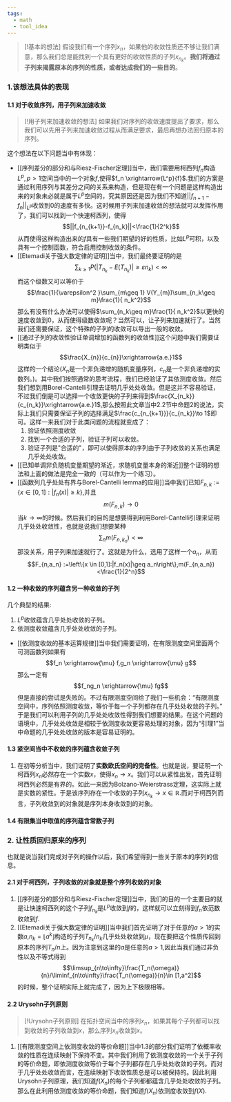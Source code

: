 ```yaml
---
tags:
  - math
  - tool_idea
---
```


> [!基本的想法]
> 假设我们有一个序列$x_n$，如果他的收敛性质还不够让我们满意，那么我们总是能找到一个具有更好的收敛性质的子列$x_{n_k}$。**我们将通过子列来揭露原本的序列的性质，或者达成我们的一些目的**。

### 1.该想法具体的表现

#### 1.1 对于收敛序列，用子列来加速收敛

> [!用子列来加速收敛的想法]
> 如果我们对序列的收敛速度提出了要求，那么我们可以先用子列来加速收敛过程从而满足要求，最后再想办法回归原本的序列。

这个想法在以下问题当中有体现：
* [[序列差分的部分和与Riesz-Fischer定理]]当中，我们需要用柯西列$f_n$构造$L^p,p>1$空间当中的一个对象$f$,使得$f_n \xrightarrow{L^p}{f}$.我们的方案是通过利用序列与其差分之间的关系来构造，但是现在有一个问题是这样构造出来的对象未必就是属于$L^p$空间的，究其原因还是因为我们不知道$||f_{n+1}-f_n||_{L^p}$收敛到0的速度有多快。这时候用子列来加速收敛的想法就可以发挥作用了，我们可以找到一个快速柯西列，使得$$||f_{n_{k+1}}-f_{n_k}||<\frac{1}{2^k}$$从而使得这样构造出来的$f$具有一些我们期望的好的性质，比如$L^p$可积，以及具有一个控制函数，符合启用控制收敛的条件。
* [[Etemadi关于强大数定律的证明]]当中，我们最终要证明的是$$\sum_{k\geq 1}P(|T_{n_k}-E(T_{n_k})|\geq \varepsilon n_{k})<\infty$$而这个级数又可以等价于$$\frac{1}{\varepsilon^2 }\sum_{m\geq 1} V(Y_{m})\sum_{n_k\geq m}\frac{1}{ n_k^2}$$那么有没有什么办法可以使得$\sum_{n_k\geq m}\frac{1}{ n_k^2}$以更快的速度收敛到0，从而使得级数收敛呢？当然可以，让子列来加速就行了。当然我们还需要保证，这个特殊的子列的收敛可以导出一般的收敛。
* [[通过子列的收敛性验证单调增加的函数列的收敛性]]这个问题中我们需要证明类似于$$\frac{X_{n}}{c_{n}}\xrightarrow{a.e.}1$$这样的一个结论($X_n$是一个非负递增的随机变量序列，$c_n$是一个非负递增的实数列。)。其中我们按照通常的思考流程，我们已经验证了其依测度收敛。然后我们想到用Borel-Cantelli引理去证明几乎处处收敛。但是这并不容易验证，不过我们倒是可以选择一个收敛更快的子列来得到$\frac{X_{n_k}}{c_{n_k}}\xrightarrow{a.e.}1$,那么按照此文章当中2.2节中命题2的说法，实际上我们只需要保证子列的选择满足$\frac{c_{n_{k+1}}}{c_{n_k}}\to 1$即可。这样一来我们对于此类问题的流程就变成了：
   1. 验证依照测度收敛
   2. 找到一个合适的子列，验证子列可以收敛。
   3. 验证子列是"合适的"，即可以使得原本的序列由于子列收敛的关系也满足几乎处处收敛。
* [[已知单调非负随机变量期望的渐近，求随机变量本身的渐近]]整个证明的想法和上面的做法是完全一致的（可以作为一个练习）。
* [[函数列几乎处处有界与Borel-Cantelli lemma的应用]]当中我们已知$F_{n,k} :=\{x \in [0,1]:|f_n(x)|\geq k\}$,并且$$m(F_{n,k})\to 0$$当$k\to \infty$的时候。然后我们的目的是想要得到利用Borel-Cantelli引理来证明几乎处处收敛性，也就是说我们想要某种$$\sum_{n} m(F_{n,k_n})<\infty$$那没关系，用子列来加速就行了。这就是为什么，选用了这样一个$a_n$，从而$$F_{n,a_n} :=\left\{x \in [0,1]:|f_n(x)|\geq
a_n\right\},m(F_{n,a_n})<\frac{1}{2^n}$$

#### 1.2 一种收敛的序列蕴含另一种收敛的子列

几个典型的结果:
1. $L^p$收敛蕴含几乎处处收敛的子列。
2. 依测度收敛蕴含几乎处处收敛的子列。

* [[依测度收敛的基本运算规律]]当中我们需要证明，在有限测度空间里面两个可测函数列如果有$$f_n \xrightarrow{\mu} f,g_n \xrightarrow{\mu} g$$那么一定有$$f_ng_n \xrightarrow{\mu} fg$$但是直接的尝试是失败的。不过有限测度空间给了我们一些机会：“有限测度空间中，序列依照测度收敛，等价于每一个子列都存在几乎处处收敛的子列。” 于是我们可以利用子列的几乎处处收敛性得到我们想要的结果。在这个问题的语境中，几乎处处收敛是相较于依测度收敛更容易处理的对象，因为“引理1”当中命题的几乎处处收敛的版本是容易证明的。
#### 1.3 紧空间当中不收敛的序列蕴含收敛子列
1. 在初等分析当中，我们证明了**实数欧氏空间的完备性**。也就是说，要证明一个柯西列$x_n$必然存在一个实数$x$，使得$x_n\to x$。我们可以从紧性出发，首先证明柯西列必然是有界的。如此一来因为Bolzano-Weierstrass定理，这实际上就是实数的紧性。于是该序列存在一个收敛的子列$x_{n_k}\to x\in \mathbb{R}$.而对于柯西列而言，子列收敛到的对象就是序列本身收敛到的对象。
#### 1.4 有限集当中取值的序列蕴含常数子列

### 2. 让性质回归原来的序列
也就是说当我们完成对子列的操作以后，我们希望得到一些关于原本的序列的信息。

#### 2.1 对于柯西列，子列收敛的对象就是整个序列收敛的对象

1. [[序列差分的部分和与Riesz-Fischer定理]]当中，我们的目的一个主要目的就是让快速柯西列的这个子列$f_{n_k}$是$L^p$收敛到$f$的，这样就可以立刻得到$f_n$依范数收敛到$f$.
2. [[Etemadi关于强大数定律的证明]]当中我们首先证明了对于任意的$a>1$的实数$a$,$n_k = \lfloor a^k\rfloor$构造的子列$T_{n_k}/n_k$几乎处处收敛到$\mu$，现在要把这个性质传回到原本的序列$T_n/n$上。因为注意到这里的$a$是任意的$a>1$,因此当我们通过非负性以及不等式得到$$\limsup_{n\to\infty}\frac{T_n(\omega)}{n}/\liminf_{n\to\infty}\frac{T_n(\omega)}{n}\in [1,a^2]$$的时候，整个证明实际上就完成了，因为上下极限相等。
#### 2.2 Urysohn子列原则

> [!Urysohn子列原则]
> 在拓扑空间当中的序列$x_n$，如果其每个子列都可以找到收敛的子列收敛到$x$，那么序列$x_n$收敛到$x$。

1. [[有限测度空间上依测度收敛的等价命题]]当中1.3的部分我们证明了依概率收敛的性质在连续映射下保持不变。其中我们利用了依测度收敛的一个关于子列的等价命题，即依测度收敛等价于每个子列都存在几乎处处收敛的子列。而对于几乎处处收敛而言，在连续映射下收敛性质总是可以被保持的。因此利用Urysohn子列原理，我们知道$f(X_n)$的每个子列都都蕴含几乎处处收敛的子列。那么在此利用依测度收敛的等价命题，我们知道$f(X_n)$依测度收敛到$f(X)$.



